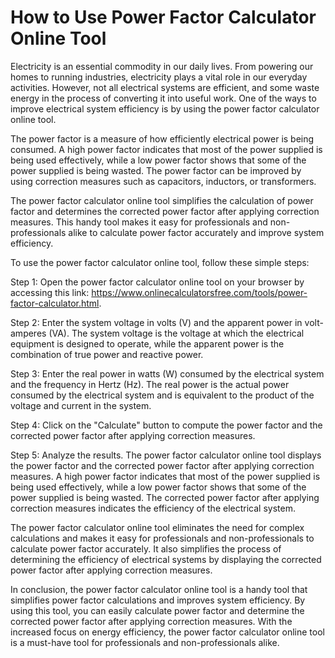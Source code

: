How to Use Power Factor Calculator Online Tool
==============================================

Electricity is an essential commodity in our daily lives. From powering our homes to running industries, electricity plays a vital role in our everyday activities. However, not all electrical systems are efficient, and some waste energy in the process of converting it into useful work. One of the ways to improve electrical system efficiency is by using the power factor calculator online tool.

The power factor is a measure of how efficiently electrical power is being consumed. A high power factor indicates that most of the power supplied is being used effectively, while a low power factor shows that some of the power supplied is being wasted. The power factor can be improved by using correction measures such as capacitors, inductors, or transformers.

The power factor calculator online tool simplifies the calculation of power factor and determines the corrected power factor after applying correction measures. This handy tool makes it easy for professionals and non-professionals alike to calculate power factor accurately and improve system efficiency.

To use the power factor calculator online tool, follow these simple steps:

Step 1: Open the power factor calculator online tool on your browser by accessing this link: <https://www.onlinecalculatorsfree.com/tools/power-factor-calculator.html>.

Step 2: Enter the system voltage in volts (V) and the apparent power in volt-amperes (VA). The system voltage is the voltage at which the electrical equipment is designed to operate, while the apparent power is the combination of true power and reactive power.

Step 3: Enter the real power in watts (W) consumed by the electrical system and the frequency in Hertz (Hz). The real power is the actual power consumed by the electrical system and is equivalent to the product of the voltage and current in the system.

Step 4: Click on the "Calculate" button to compute the power factor and the corrected power factor after applying correction measures.

Step 5: Analyze the results. The power factor calculator online tool displays the power factor and the corrected power factor after applying correction measures. A high power factor indicates that most of the power supplied is being used effectively, while a low power factor shows that some of the power supplied is being wasted. The corrected power factor after applying correction measures indicates the efficiency of the electrical system.

The power factor calculator online tool eliminates the need for complex calculations and makes it easy for professionals and non-professionals to calculate power factor accurately. It also simplifies the process of determining the efficiency of electrical systems by displaying the corrected power factor after applying correction measures.

In conclusion, the power factor calculator online tool is a handy tool that simplifies power factor calculations and improves system efficiency. By using this tool, you can easily calculate power factor and determine the corrected power factor after applying correction measures. With the increased focus on energy efficiency, the power factor calculator online tool is a must-have tool for professionals and non-professionals alike.